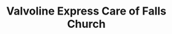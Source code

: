 ---
title: "Valvoline Express Care of Falls Church"
url: /falls-church/valvoline-express-care-of-falls-church/
shop: Autowerkstatt
---